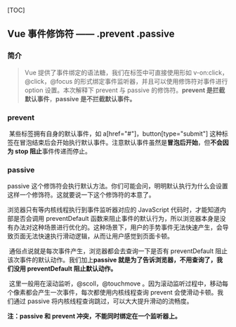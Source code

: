 [TOC]

## Vue 事件修饰符 —— .prevent .passive

### 简介

> Vue 提供了事件绑定的语法糖，我们在标签中可直接使用形如 v-on:click，@click，@focus 的形式绑定事件监听器，并且可以使用修饰符对事件进行 option 设置。本次解释下 prevent 与 passive 的修饰符。**prevent 是拦截默认事件**，**passive 是不拦截默认事件。**

### prevent

​ 某些标签拥有自身的默认事件，如 a[href="#"]，button[type="submit"] 这种标签在冒泡结束后会开始执行默认事件。注意默认事件虽然是**冒泡后开始**，但**不会因为 stop 阻止**事件传递而停止。

### passive

passive 这个修饰符会执行默认方法。你们可能会问，明明默认执行为什么会设置这样一个修饰符。这就要说一下这个修饰符的本意了。

浏览器只有等内核线程执行到事件监听器对应的 JavaScript 代码时，才能知道内部是否会调用 preventDefault 函数来阻止事件的默认行为，所以浏览器本身是没有办法对这种场景进行优化的。这种场景下，用户的手势事件无法快速产生，会导致页面无法快速执行滑动逻辑，从而让用户感觉到页面卡顿。

​ 通俗点说就是每次事件产生，浏览器都会去查询一下是否有 preventDefault 阻止该次事件的默认动作。我们加上**passive 就是为了告诉浏览器，不用查询了，我们没用 preventDefault 阻止默认动作。**

​ 这里一般用在滚动监听，@scoll，@touchmove 。因为滚动监听过程中，移动每个像素都会产生一次事件，每次都使用内核线程查询 prevent 会使滑动卡顿。我们通过 passive 将内核线程查询跳过，可以大大提升滑动的流畅度。

**注：passive 和 prevent 冲突，不能同时绑定在一个监听器上。**
